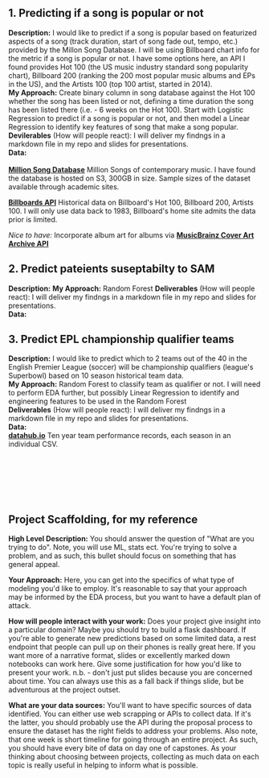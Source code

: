 ## 1. Predicting if a song is popular or not
**Description:** I would like to predict if a song is popular based on featurized aspects of a song (track duration, start of song fade out, tempo, etc.) provided by the Millon Song Database. I will be using Billboard chart info for the metric if a song is popular or not. I have some options here, an API I found provides Hot 100 (the US music industry standard song popularity chart), Billboard 200 (ranking the 200 most popular music albums and EPs in the US), and the Artists 100 (top 100 artist, started in 2014).<br>
**My Approach:** Create binary column in song database against the Hot 100 whether the song has been listed or not, defining a time duration the song has been listed there (i.e. - 6 weeks on the Hot 100). Start with Logistic Regression to predict if a song is popular or not, and then model a Linear Regression to identify key features of song that make a song popular.<br>
**Devilerables** (How will people react): I will deliver my findngs in a markdown file in my repo and slides for presentations.<br>
**Data:**<br><br>
[__Million Song Database__](http://millionsongdataset.com/)
Million Songs of contemporary music. I have found the database is hosted on S3, 300GB in size. Sample sizes of the dataset available through academic sites. 

[__Billboards API__](https://rapidapi.com/LDVIN/api/billboard-api/endpoints)
Historical data on Billboard's Hot 100, Billboard 200, Artists 100. I will only use data back to 1983, Billboard's home site admits the data prior is limited.

*Nice to have:* Incorporate album art for albums via [__MusicBrainz Cover Art Archive API__](https://musicbrainz.org/doc/Cover_Art_Archive/API)

## 2. Predict pateients suseptabilty to SAM
**Description:**
**My Approach:** Random Forest
**Deliverables** (How will people react): I will deliver my findngs in a markdown file in my repo and slides for presentations.<br>
**Data:**

## 3. Predict EPL championship qualifier teams
**Description:** I would like to predict which to 2 teams out of the 40 in the English Premier League (soccer) will be championship qualifiers (league's Superbowl) based on 10 season historical team data.<br>
**My Approach:** Random Forest to classify team as qualifier or not. I will need to perform EDA further, but possibly Linear Regression to identify and engineering features to be used in the Random Forest<br>
**Deliverables** (How will people react): I will deliver my findngs in a markdown file in my repo and slides for presentations.<br>
**Data:**<br>
[__datahub.io__](https://datahub.io/sports-data/english-premier-league#data)
Ten year team performance records, each season in an individual CSV.

<br><br><br>
<br><br>
## Project Scaffolding, for my reference 

**High Level Description:** You should answer the question of "What are you trying to do". Note, you will use ML, stats ect. You're trying to solve a problem, and as such, this bullet should focus on something that has general appeal.

**Your Approach:** Here, you can get into the specifics of what type of modeling you'd like to employ. It's reasonable to say that your approach may be informed by the EDA process, but you want to have a default plan of attack.

**How will people interact with your work:** Does your project give insight into a particular domain? Maybe you should try to build a flask dashboard. If you're able to generate new predictions based on some limited data, a rest endpoint that people can pull up on their phones is really great here. If you want more of a narrative format, slides or excellently marked down notebooks can work here. Give some justification for how you'd like to present your work. n.b. - don't just put slides because you are concerned about time. You can always use this as a fall back if things slide, but be adventurous at the project outset.

**What are your data sources:** You'll want to have specific sources of data identified. You can either use web scrapping or APIs to collect data. If it's the latter, you should probably use the API during the proposal process to ensure the dataset has the right fields to address your problems. Also note, that one week is short timeline for going through an entire project. As such, you should have every bite of data on day one of capstones. As your thinking about choosing between projects, collecting as much data on each topic is really useful in helping to inform what is possible.
